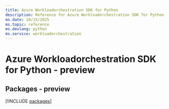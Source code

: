 ```yaml
---
title: Azure Workloadorchestration SDK for Python
description: Reference for Azure Workloadorchestration SDK for Python
ms.date: 10/15/2025
ms.topic: reference
ms.devlang: python
ms.service: workloadorchestration
---
```

# Azure Workloadorchestration SDK for Python - preview
## Packages - preview
[!INCLUDE [packages](workloadorchestration-index.md)]
